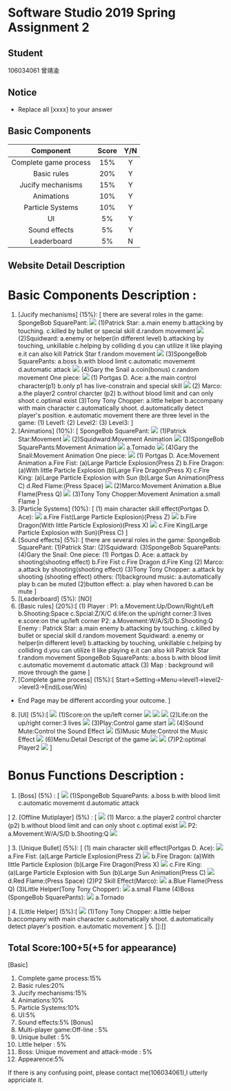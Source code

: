 # Software Studio 2019 Spring Assignment 2
## Student
106034061 曾靖渝
## Notice
* Replace all [xxxx] to your answer

## Basic Components
|Component|Score|Y/N|
|:-:|:-:|:-:|
|Complete game process|15%|Y|
|Basic rules|20%|Y|
|Jucify mechanisms|15%|Y|
|Animations|10%|Y|
|Particle Systems|10%|Y|
|UI|5%|Y|
|Sound effects|5%|Y|
|Leaderboard|5%|N|

## Website Detail Description

# Basic Components Description : 
1. [Jucify mechanisms] (15%): [
there are several roles in the game:
SpongeBob SquarePant:
![](https://i.imgur.com/bqKxpig.png)
(1)Patrick Star:
a.main enemy
b.attacking by touching.
c.killed by bullet or special skill
d.random movement
![](https://i.imgur.com/D4VwjaY.png)
(2)Squidward:
a.enemy or helper(in different level)
b.attacking by touching, unkillable 
c.helping by colliding
d.you can utilize it like playing 
e.it can also kill Patrick Star
f.random movement
![](https://i.imgur.com/yFrFjRg.png)
(3)SpongeBob SquarePants:
a.boss
b.with blood limit
c.automatic movememt
d.automatic attack
![](https://i.imgur.com/NtbtEzY.png)
(4)Gary the Snail
a.coin(bonus)
c.random movement
One piece:
![](https://i.imgur.com/a6x2HsJ.png)
(1) Portgas D. Ace:
a.the main control character(p1)
b.only p1 has live-constrain and special skill
![](https://i.imgur.com/bkmEZZY.png)
(2) Marco:
a.the player2 control charcter (p2)
b.without blood limit and can only shoot
c.optimal exist
(3)Tony Tony Chopper:
a.little helper 
b.accompany with main character
c.automatically shoot.
d.automatically detect player's position.
e.automatic movement
there are three level in the game:
(1) Level1:
(2) Level2:
(3) Level3:
]
2. [Animations] (10%): [
SpongeBob SquarePant:
![](https://i.imgur.com/X4T1SlL.png)
(1)Patrick Star:Movement 
![](https://i.imgur.com/v5Ue4Fy.png)
(2)Squidward:Movement Animation
![](https://i.imgur.com/iTE4fJ0.png)
(3)SpongeBob SquarePants:Movement Animation
![](https://i.imgur.com/zzax7in.png)
a.Tornado
![](https://i.imgur.com/M2j9SGP.png)
(4)Gary the Snail:Movement Animation
One piece:
![](https://i.imgur.com/aTMXGkC.png)
(1) Portgas D. Ace:Movement Animation
a.Fire Fist:
(a)Large Particle Explosion(Press Z)
b.Fire Dragon:
(a)With little Particle Explosion
(b)Large Fire Dragon(Press X)
c.Fire King:
(a)Large Particle Explosion with Sun
(b)Large Sun Animation(Press C)
d.Red Flame:(Press Space)
![](https://i.imgur.com/slYCLoH.png)
(2)Marco:Movement Animation
a.Blue Flame(Press Q)
![](https://i.imgur.com/smmKnlJ.png)
(3)Tony Tony Chopper:Movement Animation
a.small Flame
]
3. [Particle Systems] (10%): [
(1) main character skill effect(Portgas D. Ace):
![](https://i.imgur.com/cBZoHj6.jpg)
a.Fire Fist(Large Particle Explosion)(Press Z)
![](https://i.imgur.com/7Ygy4L2.jpg)
b.Fire Dragon(With little Particle Explosion)(Press X)
![](https://i.imgur.com/Kg4ic2h.jpg)
c.Fire King(Large Particle Explosion with Sun)(Press C)
]
4. [Sound effects] (5%): [
there are several roles in the game:
SpongeBob SquarePant:
(1)Patrick Star:
(2)Squidward:
(3)SpongeBob SquarePants:
(4)Gary the Snail:
One piece:
(1) Portgas D. Ace:
a.attack by shooting(shooting effect)
b.Fire Fist
c.Fire Dragon
d.Fire King
(2) Marco:
a.attack by shooting(shooting effect)
(3)Tony Tony Chopper:
a.attack by shooting (shooting effect)
others:
(1)background music:
a.automatically play
b.can be muted
(2)button effect:
a. play when havored
b.can be mute
]
5. [Leaderboard] (5%): [NO]
6. [Basic rules] (20%):[
(1) Player : 
P1:
a.Movement:Up/Down/Right/Left
b.Shooting:Space
c.Spcial:Z/X/C
d.life:on the up/right corner:3 lives
e.score:on the up/left corner
P2:
a.Movement:W/A/S/D
b.Shooting:Q
Enemy : 
Patrick Star:
a.main enemy
b.attacking by touching.
c.killed by bullet or special skill
d.random movement
Squidward:
a.enemy or helper(in different level)
b.attacking by touching, unkillable 
c.helping by colliding
d.you can utilize it like playing 
e.it can also kill Patrick Star
f.random movement
SpongeBob SquarePants:
a.boss
b.with blood limit
c.automatic movememt
d.automatic attack
(3) Map : background will move through the game
]
7. [Complete game process] (15%):[
Start->Setting->Menu->level1->level2->level3->End(Lose/Win)
* End Page may be different according your outcome.
]
8. [UI] (5%):[
![](https://i.imgur.com/N941ZRB.jpg)
(1)Score:on the up/left corner
![](https://i.imgur.com/5byIyF7.png)
![](https://i.imgur.com/tKHnNVO.png)
![](https://i.imgur.com/5jmHH28.png)
(2)Life:on the up/right corner:3 lives 
![](https://i.imgur.com/ofcCBfK.png)
(3)Play:Control game start
![](https://i.imgur.com/aTbZbd2.png)
(4)Sound Mute:Control the Sound Effect
![](https://i.imgur.com/DVNiNmX.png)
(5)Music Mute:Control the Music Effect
![](https://i.imgur.com/cqOd1br.png)
(6)Menu:Detail Descript of the game
![](https://i.imgur.com/BmtUUSR.png)
![](https://i.imgur.com/mTPtCg2.jpg)
(7)P2:optimal Player2
![](https://i.imgur.com/JJ8U3KJ.png)
]
# Bonus Functions Description : 
1. [Boss] (5%) : [
![](https://i.imgur.com/9h5ott2.png)
(1)SpongeBob SquarePants:
a.boss
b.with blood limit
c.automatic movememt
d.automatic attack

]
2. [Offline Mutiplayer] (5%) : [
![](https://i.imgur.com/L6SPJN3.png)
(1) Marco:
a.the player2 control charcter (p2)
b.without blood limit and can only shoot
c.optimal exist
![](https://i.imgur.com/2mCFZg4.png)
P2:
a.Movement:W/A/S/D
b.Shooting:Q
![](https://i.imgur.com/7pq7Hz8.png)

]
3. [Unique Bullet] (5%): [
(1) main character skill effect(Portgas D. Ace):
![](https://i.imgur.com/pnlc2Mh.jpg)
a.Fire Fist:
(a)Large Particle Explosion(Press Z)
![](https://i.imgur.com/iB8C4Kt.jpg)
b.Fire Dragon:
(a)With little Particle Explosion
(b)Large Fire Dragon(Press X)
![](https://i.imgur.com/YLcBbEc.jpg)
c.Fire King:
(a)Large Particle Explosion with Sun
(b)Large Sun Animation(Press C)
![](https://i.imgur.com/W3vU66N.png)
d.Red Flame:(Press Space)
(2)P2 Skill Effect(Marco):
![](https://i.imgur.com/Nlx41TN.png)
a.Blue Flame(Press Q)
(3)Little Helper(Tony Tony Chopper):
![](https://i.imgur.com/IQq8DQ2.png)
a.small Flame
(4)Boss (SpongeBob SquarePants):
![](https://i.imgur.com/sA8tCIk.png)
a.Tornado

]
4. [Little Helper] (5%):[
![](https://i.imgur.com/qns1M60.png)
(1)Tony Tony Chopper:
a.little helper 
b.accompany with main character
c.automatically shoot.
d.automatically detect player's position.
e.automatic movement
]
5. []:[]
## Total Score:100+5(+5 for appearance)
[Basic]
1. Complete game process:15%    
2. Basic rules:20%
3. Jucify mechanisms:15%
4. Animations:10%
5. Particle Systems:10%
6. UI:5%
7. Sound effects:5%
[Bonus] 
8. Multi-player game:Off-line : 5%
9. Unique bullet : 5%
10. Little helper : 5%
11. Boss: Unique movement and attack-mode : 5%
12. Appearence:5%

If there is any confusing point, please contact me(106034061),I utterly appriciate it.
